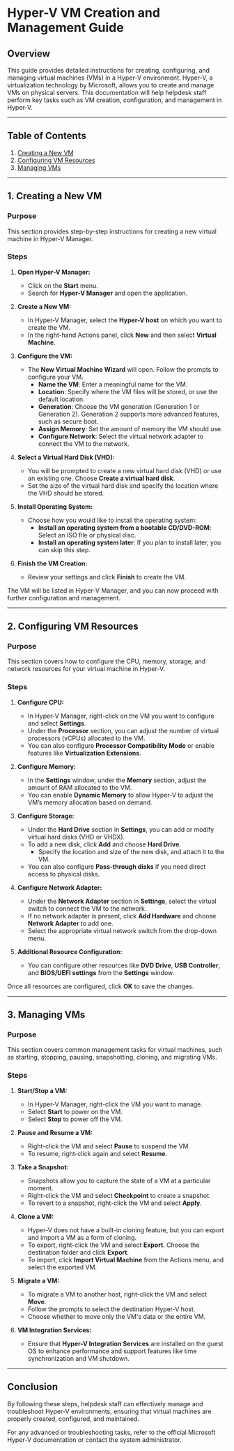 # Hyper-V VM Creation and Management Guide

## Overview
This guide provides detailed instructions for creating, configuring, and managing virtual machines (VMs) in a Hyper-V environment. Hyper-V, a virtualization technology by Microsoft, allows you to create and manage VMs on physical servers. This documentation will help helpdesk staff perform key tasks such as VM creation, configuration, and management in Hyper-V.

---

## Table of Contents
1. [Creating a New VM](#creating-a-new-vm)
2. [Configuring VM Resources](#configuring-vm-resources)
3. [Managing VMs](#managing-vms)

---

## 1. Creating a New VM

### Purpose
This section provides step-by-step instructions for creating a new virtual machine in Hyper-V Manager.

### Steps

1. **Open Hyper-V Manager:**
   - Click on the **Start** menu.
   - Search for **Hyper-V Manager** and open the application.

2. **Create a New VM:**
   - In Hyper-V Manager, select the **Hyper-V host** on which you want to create the VM.
   - In the right-hand Actions panel, click **New** and then select **Virtual Machine**.

3. **Configure the VM:**
   - The **New Virtual Machine Wizard** will open. Follow the prompts to configure your VM.
     - **Name the VM**: Enter a meaningful name for the VM.
     - **Location**: Specify where the VM files will be stored, or use the default location.
     - **Generation**: Choose the VM generation (Generation 1 or Generation 2). Generation 2 supports more advanced features, such as secure boot.
     - **Assign Memory**: Set the amount of memory the VM should use.
     - **Configure Network**: Select the virtual network adapter to connect the VM to the network.

4. **Select a Virtual Hard Disk (VHD):**
   - You will be prompted to create a new virtual hard disk (VHD) or use an existing one. Choose **Create a virtual hard disk**.
   - Set the size of the virtual hard disk and specify the location where the VHD should be stored.

5. **Install Operating System:**
   - Choose how you would like to install the operating system:
     - **Install an operating system from a bootable CD/DVD-ROM**: Select an ISO file or physical disc.
     - **Install an operating system later**: If you plan to install later, you can skip this step.

6. **Finish the VM Creation:**
   - Review your settings and click **Finish** to create the VM.

The VM will be listed in Hyper-V Manager, and you can now proceed with further configuration and management.

---

## 2. Configuring VM Resources

### Purpose
This section covers how to configure the CPU, memory, storage, and network resources for your virtual machine in Hyper-V.

### Steps

1. **Configure CPU:**
   - In Hyper-V Manager, right-click on the VM you want to configure and select **Settings**.
   - Under the **Processor** section, you can adjust the number of virtual processors (vCPUs) allocated to the VM.
   - You can also configure **Processor Compatibility Mode** or enable features like **Virtualization Extensions**.

2. **Configure Memory:**
   - In the **Settings** window, under the **Memory** section, adjust the amount of RAM allocated to the VM.
   - You can enable **Dynamic Memory** to allow Hyper-V to adjust the VM’s memory allocation based on demand.

3. **Configure Storage:**
   - Under the **Hard Drive** section in **Settings**, you can add or modify virtual hard disks (VHD or VHDX).
   - To add a new disk, click **Add** and choose **Hard Drive**.
     - Specify the location and size of the new disk, and attach it to the VM.
   - You can also configure **Pass-through disks** if you need direct access to physical disks.

4. **Configure Network Adapter:**
   - Under the **Network Adapter** section in **Settings**, select the virtual switch to connect the VM to the network.
   - If no network adapter is present, click **Add Hardware** and choose **Network Adapter** to add one.
   - Select the appropriate virtual network switch from the drop-down menu.

5. **Additional Resource Configuration:**
   - You can configure other resources like **DVD Drive**, **USB Controller**, and **BIOS/UEFI settings** from the **Settings** window.

Once all resources are configured, click **OK** to save the changes.

---

## 3. Managing VMs

### Purpose
This section covers common management tasks for virtual machines, such as starting, stopping, pausing, snapshotting, cloning, and migrating VMs.

### Steps

1. **Start/Stop a VM:**
   - In Hyper-V Manager, right-click the VM you want to manage.
   - Select **Start** to power on the VM.
   - Select **Stop** to power off the VM.

2. **Pause and Resume a VM:**
   - Right-click the VM and select **Pause** to suspend the VM.
   - To resume, right-click again and select **Resume**.

3. **Take a Snapshot:**
   - Snapshots allow you to capture the state of a VM at a particular moment.
   - Right-click the VM and select **Checkpoint** to create a snapshot.
   - To revert to a snapshot, right-click the VM and select **Apply**.

4. **Clone a VM:**
   - Hyper-V does not have a built-in cloning feature, but you can export and import a VM as a form of cloning.
   - To export, right-click the VM and select **Export**. Choose the destination folder and click **Export**.
   - To import, click **Import Virtual Machine** from the Actions menu, and select the exported VM.

5. **Migrate a VM:**
   - To migrate a VM to another host, right-click the VM and select **Move**.
   - Follow the prompts to select the destination Hyper-V host.
   - Choose whether to move only the VM's data or the entire VM.

6. **VM Integration Services:**
   - Ensure that **Hyper-V Integration Services** are installed on the guest OS to enhance performance and support features like time synchronization and VM shutdown.

---

## Conclusion

By following these steps, helpdesk staff can effectively manage and troubleshoot Hyper-V environments, ensuring that virtual machines are properly created, configured, and maintained. 

For any advanced or troubleshooting tasks, refer to the official Microsoft Hyper-V documentation or contact the system administrator.
